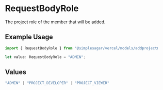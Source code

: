 # RequestBodyRole

The project role of the member that will be added.

## Example Usage

```typescript
import { RequestBodyRole } from "@simplesagar/vercel/models/addprojectmemberop.js";

let value: RequestBodyRole = "ADMIN";
```

## Values

```typescript
"ADMIN" | "PROJECT_DEVELOPER" | "PROJECT_VIEWER"
```